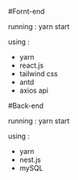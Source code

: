 #Fornt-end

running : yarn start

using :
 - yarn 
 - react.js
 - tailwind css
 - antd
 - axios api

#Back-end

running : yarn start

using :
 - yarn
 - nest.js
 - mySQL
